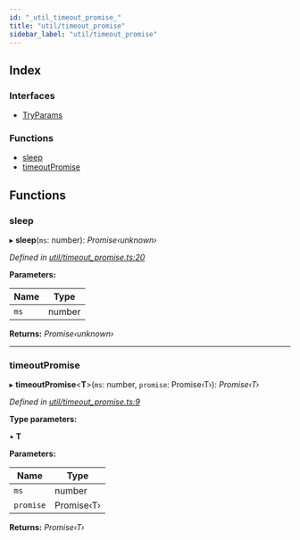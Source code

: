 ```yaml
---
id: "_util_timeout_promise_"
title: "util/timeout_promise"
sidebar_label: "util/timeout_promise"
---
```


## Index

### Interfaces

* [TryParams](../interfaces/_util_timeout_promise_.tryparams.md)

### Functions

* [sleep](_util_timeout_promise_.md#sleep)
* [timeoutPromise](_util_timeout_promise_.md#timeoutpromise)

## Functions

###  sleep

▸ **sleep**(`ms`: number): *Promise‹unknown›*

*Defined in [util/timeout_promise.ts:20](https://github.com/comit-network/comit-js-sdk/blob/95ab111/src/util/timeout_promise.ts#L20)*

**Parameters:**

Name | Type |
------ | ------ |
`ms` | number |

**Returns:** *Promise‹unknown›*

___

###  timeoutPromise

▸ **timeoutPromise**<**T**>(`ms`: number, `promise`: Promise‹T›): *Promise‹T›*

*Defined in [util/timeout_promise.ts:9](https://github.com/comit-network/comit-js-sdk/blob/95ab111/src/util/timeout_promise.ts#L9)*

**Type parameters:**

▪ **T**

**Parameters:**

Name | Type |
------ | ------ |
`ms` | number |
`promise` | Promise‹T› |

**Returns:** *Promise‹T›*
